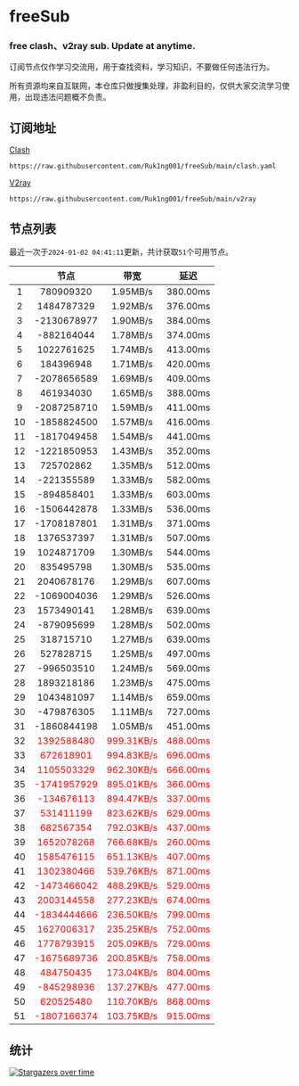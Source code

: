 # freeSub
### free clash、v2ray sub. Update at anytime.

订阅节点仅作学习交流用，用于查找资料，学习知识，不要做任何违法行为。

所有资源均来自互联网，本仓库只做搜集处理，非盈利目的，仅供大家交流学习使用，出现违法问题概不负责。

## 订阅地址
[Clash](https://raw.githubusercontent.com/Ruk1ng001/freeSub/main/clash.yaml)
```
https://raw.githubusercontent.com/Ruk1ng001/freeSub/main/clash.yaml
```
[V2ray](https://raw.githubusercontent.com/Ruk1ng001/freeSub/main/v2ray)
```
https://raw.githubusercontent.com/Ruk1ng001/freeSub/main/v2ray
```

## 节点列表

最近一次于`2024-01-02 04:41:11`更新，共计获取`51`个可用节点。

|  | 节点 | 带宽 | 延迟 |
|:-:|:--:|:--:|:--:|
 | 1 | 780909320 | 1.95MB/s | 380.00ms |
 | 2 | 1484787329 | 1.92MB/s | 376.00ms |
 | 3 | -2130678977 | 1.90MB/s | 384.00ms |
 | 4 | -882164044 | 1.78MB/s | 374.00ms |
 | 5 | 1022761625 | 1.74MB/s | 413.00ms |
 | 6 | 184396948 | 1.71MB/s | 420.00ms |
 | 7 | -2078656589 | 1.69MB/s | 409.00ms |
 | 8 | 461934030 | 1.65MB/s | 388.00ms |
 | 9 | -2087258710 | 1.59MB/s | 411.00ms |
 | 10 | -1858824500 | 1.57MB/s | 416.00ms |
 | 11 | -1817049458 | 1.54MB/s | 441.00ms |
 | 12 | -1221850953 | 1.43MB/s | 352.00ms |
 | 13 | 725702862 | 1.35MB/s | 512.00ms |
 | 14 | -221355589 | 1.33MB/s | 582.00ms |
 | 15 | -894858401 | 1.33MB/s | 603.00ms |
 | 16 | -1506442878 | 1.33MB/s | 536.00ms |
 | 17 | -1708187801 | 1.31MB/s | 371.00ms |
 | 18 | 1376537397 | 1.31MB/s | 507.00ms |
 | 19 | 1024871709 | 1.30MB/s | 544.00ms |
 | 20 | 835495798 | 1.30MB/s | 535.00ms |
 | 21 | 2040678176 | 1.29MB/s | 607.00ms |
 | 22 | -1069004036 | 1.29MB/s | 526.00ms |
 | 23 | 1573490141 | 1.28MB/s | 639.00ms |
 | 24 | -879095699 | 1.28MB/s | 502.00ms |
 | 25 | 318715710 | 1.27MB/s | 639.00ms |
 | 26 | 527828715 | 1.25MB/s | 497.00ms |
 | 27 | -996503510 | 1.24MB/s | 569.00ms |
 | 28 | 1893218186 | 1.23MB/s | 475.00ms |
 | 29 | 1043481097 | 1.14MB/s | 659.00ms |
 | 30 | -479876305 | 1.11MB/s | 727.00ms |
 | 31 | -1860844198 | 1.05MB/s | 451.00ms |
 | 32 | <font color=red>1392588480</font> | <font color=red>999.31KB/s</font> | <font color=red>488.00ms</font> |
 | 33 | <font color=red>672618901</font> | <font color=red>994.83KB/s</font> | <font color=red>696.00ms</font> |
 | 34 | <font color=red>1105503329</font> | <font color=red>962.30KB/s</font> | <font color=red>666.00ms</font> |
 | 35 | <font color=red>-1741957929</font> | <font color=red>895.01KB/s</font> | <font color=red>366.00ms</font> |
 | 36 | <font color=red>-134676113</font> | <font color=red>894.47KB/s</font> | <font color=red>337.00ms</font> |
 | 37 | <font color=red>531411199</font> | <font color=red>823.62KB/s</font> | <font color=red>629.00ms</font> |
 | 38 | <font color=red>682567354</font> | <font color=red>792.03KB/s</font> | <font color=red>437.00ms</font> |
 | 39 | <font color=red>1652078268</font> | <font color=red>766.68KB/s</font> | <font color=red>260.00ms</font> |
 | 40 | <font color=red>1585476115</font> | <font color=red>651.13KB/s</font> | <font color=red>407.00ms</font> |
 | 41 | <font color=red>1302380466</font> | <font color=red>539.76KB/s</font> | <font color=red>871.00ms</font> |
 | 42 | <font color=red>-1473466042</font> | <font color=red>488.29KB/s</font> | <font color=red>529.00ms</font> |
 | 43 | <font color=red>2003144558</font> | <font color=red>277.23KB/s</font> | <font color=red>674.00ms</font> |
 | 44 | <font color=red>-1834444666</font> | <font color=red>236.50KB/s</font> | <font color=red>799.00ms</font> |
 | 45 | <font color=red>1627006317</font> | <font color=red>235.25KB/s</font> | <font color=red>752.00ms</font> |
 | 46 | <font color=red>1778793915</font> | <font color=red>205.09KB/s</font> | <font color=red>729.00ms</font> |
 | 47 | <font color=red>-1675689736</font> | <font color=red>200.85KB/s</font> | <font color=red>758.00ms</font> |
 | 48 | <font color=red>484750435</font> | <font color=red>173.04KB/s</font> | <font color=red>804.00ms</font> |
 | 49 | <font color=red>-845298936</font> | <font color=red>137.27KB/s</font> | <font color=red>477.00ms</font> |
 | 50 | <font color=red>620525480</font> | <font color=red>110.70KB/s</font> | <font color=red>868.00ms</font> |
 | 51 | <font color=red>-1807166374</font> | <font color=red>103.75KB/s</font> | <font color=red>915.00ms</font> |


## 统计

[![Stargazers over time](https://starchart.cc/Ruk1ng001/freeSub.svg)](https://starchart.cc/Ruk1ng001/freeSub)